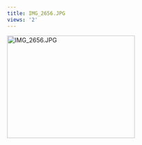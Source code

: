 ```yaml
---
title: IMG_2656.JPG
views: '2'
---
```

<p><img alt="IMG_2656.JPG" src="http://www.mennoboy.com/chrisIMG_2656.JPG" width="299" height="241" /></p>
